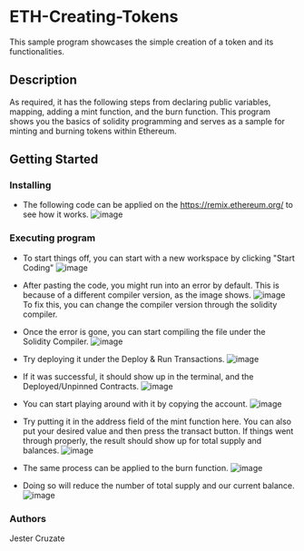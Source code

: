 # ETH-Creating-Tokens
This sample program showcases the simple creation of a token and its functionalities.
## Description
As required, it has the following steps from declaring public variables, mapping, adding a mint function, and the burn function. This program shows you the basics of solidity programming and serves as a sample for minting and burning tokens within Ethereum.

## Getting Started

### Installing
* The following code can be applied on the https://remix.ethereum.org/ to see how it works.
![image](https://github.com/pantofu/ETH-Creating-Tokens/assets/104056079/864a1c49-a272-4a18-b9c6-0acfcf730236)

### Executing program
* To start things off, you can start with a new workspace by clicking "Start Coding"
![image](https://github.com/pantofu/ETH-Creating-Tokens/assets/104056079/74457996-10f8-4aa0-b492-d29bcebaf907)

* After pasting the code, you might run into an error by default. This is because of a different compiler version, as the image shows.
![image](https://github.com/pantofu/ETH-Creating-Tokens/assets/104056079/9a7f0409-cd1a-4ac1-871b-7046b2afe176)
  To fix this, you can change the compiler version through the solidity compiler.

* Once the error is gone, you can start compiling the file under the Solidity Compiler.
  ![image](https://github.com/pantofu/ETH-Creating-Tokens/assets/104056079/f43e1b24-ea6a-4e5d-abd1-1d756d557582)

* Try deploying it under the Deploy & Run Transactions.
  ![image](https://github.com/pantofu/ETH-Creating-Tokens/assets/104056079/70f646be-93fe-4128-b786-262ca72a4079)

* If it was successful, it should show up in the terminal, and the Deployed/Unpinned Contracts.
  ![image](https://github.com/pantofu/ETH-Creating-Tokens/assets/104056079/3548187a-7dfb-4711-9bfd-cc1281687ad3)

* You can start playing around with it by copying the account.
  ![image](https://github.com/pantofu/ETH-Creating-Tokens/assets/104056079/5126a560-65d3-43ef-9ded-6e83d26138be)

* Try putting it in the address field of the mint function here. You can also put your desired value and then press the transact button. If things went through properly, the result should show up for total supply and balances.
  ![image](https://github.com/pantofu/ETH-Creating-Tokens/assets/104056079/dad2c9e6-7ddf-4026-bb52-3f5835487048)
 
* The same process can be applied to the burn function.
  ![image](https://github.com/pantofu/ETH-Creating-Tokens/assets/104056079/b7e29b2e-7428-4862-aa66-35b01a61779d)

* Doing so will reduce the number of total supply and our current balance.
  ![image](https://github.com/pantofu/ETH-Creating-Tokens/assets/104056079/7f2ff633-0668-4a0b-9f06-1b1fb3109d28)

### Authors
Jester Cruzate
